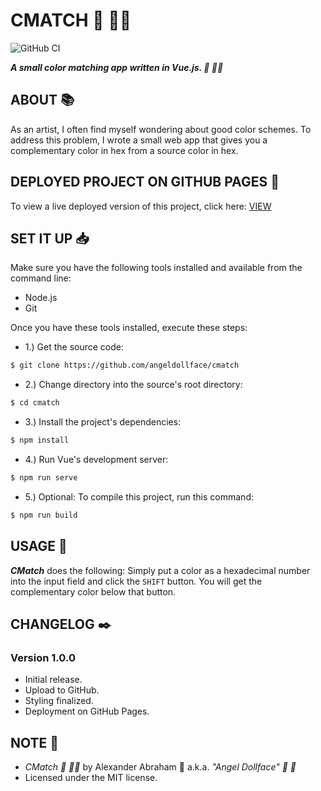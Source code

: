 # CMATCH :art: :artist:

![GitHub CI](https://github.com/angeldollface/cmatch/actions/workflows/vue.yml/badge.svg)

***A small color matching app written in Vue.js. :art: :artist:***

## ABOUT :books:

As an artist, I often find myself wondering about good color schemes. To address this problem, I wrote a small web app that gives you a complementary color in hex from a source color in hex.

## DEPLOYED PROJECT ON GITHUB PAGES :rocket:

To view a live deployed version of this project, click here: [VIEW](https://angeldollface.art/cmatch)

## SET IT UP :inbox_tray:

Make sure you have the following tools installed and available from the command line:

- Node.js
- Git

Once you have these tools installed, execute these steps:

- 1.) Get the source code:

```bash
$ git clone https://github.com/angeldollface/cmatch
```

- 2.) Change directory into the source's root directory:

```bash
$ cd cmatch
```

- 3.) Install the project's dependencies:

```bash
$ npm install
```

- 4.) Run Vue's development server:

```bash
$ npm run serve
```

- 5.) Optional: To compile this project, run this command:

```bash
$ npm run build
```

## USAGE :hammer:

***CMatch*** does the following: Simply put a color as a hexadecimal number into the input field and click the `SHIFT` button. You will get the complementary color below that button.

## CHANGELOG :black_nib:

### Version 1.0.0

- Initial release.
- Upload to GitHub.
- Styling finalized.
- Deployment on GitHub Pages.

## NOTE :scroll:

- *CMatch :art: :artist:* by Alexander Abraham :black_heart: a.k.a. *"Angel Dollface" :dolls: :ribbon:*
- Licensed under the MIT license.
